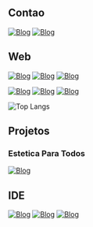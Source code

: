 ## Contao
[![Blog](https://img.shields.io/badge/Gamil-EA4335.svg?style=for-the-badge&logo=gmail&logoColor=white)](yago.g4c@gmail.com)
[![Blog](https://img.shields.io/badge/Whastsapp-25D366.svg?style=for-the-badge&logo=whatsapp&logoColor=white)](https://wa.me/5513997465192)

## Web
[![Blog](https://img.shields.io/badge/HTML5-E34F26.svg?style=for-the-badge&logo=HTML5&logoColor=white)](https://github.com/Yagoleitebarduco/HTML-CSS-JS)
[![Blog](https://img.shields.io/badge/CSS-663399.svg?style=for-the-badge&logo=CSS&logoColor=white)](https://github.com/Yagoleitebarduco/HTML-CSS-JS)
[![Blog](https://img.shields.io/badge/JavaScript-F7DF1E.svg?style=for-the-badge&logo=JavaScript&logoColor=black)](https://github.com/Yagoleitebarduco/HTML-CSS-JS)

[![Blog](https://img.shields.io/badge/Bootstrap-7952B3.svg?style=for-the-badge&logo=Bootstrap&logoColor=white)](https://github.com/Yagoleitebarduco/Bootstrap)
[![Blog](https://img.shields.io/badge/React.js-61DAFB.svg?style=for-the-badge&logo=React&logoColor=black)](https://github.com/Yagoleitebarduco/React.js)
[![Blog](https://img.shields.io/badge/WordPress-21759B.svg?style=for-the-badge&logo=WordPress&logoColor=white)]()

![Top Langs](https://github-readme-stats.vercel.app/api/top-langs/?username=Yagoleitebarduco&layout=compact&theme=dark)

## Projetos
### Estetica Para Todos
[![Blog](https://img.shields.io/badge/Netlify-00C7B7.svg?style=for-the-badge&logo=Netlify&logoColor=white)](esteticaparatodos.netlify.app)

## IDE
[![Blog](https://img.shields.io/badge/Visual_Studio-BD8EF4.svg?style=for-the-badge&logo=&logoColor=white)]()
[![Blog](https://img.shields.io/badge/Visual_Studio_Code-22ABF1.svg?style=for-the-badge&logo=&logoColor=white)]()
[![Blog](https://img.shields.io/badge/Android%20Studio-3DDC84.svg?style=for-the-badge&logo=&logoColor=white)]()
